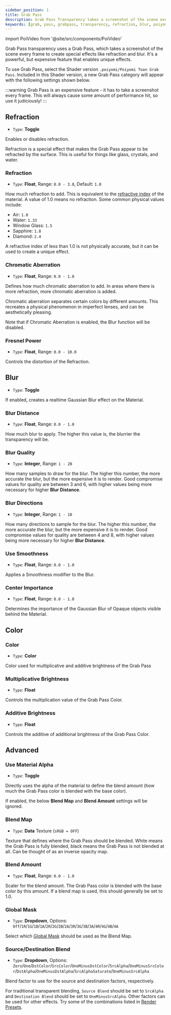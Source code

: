 ```yaml
---
sidebar_position: 1
title: Grab Pass
description: Grab Pass Transparency takes a screenshot of the scene every frame to create special effects, such as refraction and blur.
keywords: [grab, pass, grabpass, transparency, refraction, blur, poiyomi, shader]
---
```

import PoiVideo from '@site/src/components/PoiVideo'

Grab Pass transparency uses a Grab Pass, which takes a screenshot of the scene every frame to create special effects like refraction and blur. It's a powerful, but expensive feature that enables unique effects.

To use Grab Pass, select the Shader version `.poiyomi/Poiyomi Toon Grab Pass`. Included in this Shader version, a new Grab Pass category will appear with the following settings shown below.

:::warning
Grab Pass is an expensive feature - it has to take a screenshot every frame. This will always cause some amount of performance hit, so use it judiciously!
:::

## Refraction

- `Type`: **Toggle**

Enables or disables refraction.

Refraction is a special effect that makes the Grab Pass appear to be refracted by the surface. This is useful for things like glass, crystals, and water. 

### Refraction

- `Type`: **Float**, Range: `0.0 - 3.0`, Default: `1.0`

How much refraction to add. This is equivalent to the [refractive index](https://en.wikipedia.org/wiki/Refractive_index) of the material. A value of 1.0 means no refraction. Some common physical values include:

- Air: `1.0`
- Water: `1.33`
- Window Glass: `1.5`
- Sapphire: `1.8`
- Diamond: `2.4`

A refractive index of less than 1.0 is not physically accurate, but it can be used to create a unique effect.

### Chromatic Aberration

- `Type`: **Float**, Range: `0.0 - 1.0`

Defines how much chromatic aberration to add. In areas where there is more refraction, more chromatic aberration is added.

Chromatic aberration separates certain colors by different amounts. This recreates a physical phenomenon in imperfect lenses, and can be aesthetically pleasing.

Note that if Chromatic Aberration is enabled, the Blur function will be disabled.

### Fresnel Power

- `Type`: **Float**, Range: `0.0 - 10.0`

Controls the distortion of the Refraction.

## Blur

- `Type`: **Toggle**

If enabled, creates a realtime Gaussian Blur effect on the Material.

### Blur Distance

- `Type`: **Float**, Range: `0.0 - 1.0`

How much blur to apply. The higher this value is, the blurrier the transparency will be.

### Blur Quality

- `Type`: **Integer**, Range: `1 - 20`

How many samples to draw for the blur. The higher this number, the more accurate the blur, but the more expensive it is to render. Good compromise values for quality are between 3 and 6, with higher values being more necessary for higher **Blur Distance**.

### Blur Directions

- `Type`: **Integer**, Range: `1 - 10`

How many directions to sample for the blur. The higher this number, the more accurate the blur, but the more expensive it is to render. Good compromise values for quality are between 4 and 8, with higher values being more necessary for higher **Blur Distance**.

### Use Smoothness

- `Type`: **Float**, Range: `0.0 - 1.0`

Applies a Smoothness modifier to the Blur.

### Center Importance

- `Type`: **Float**, Range: `0.0 - 1.0`

Determines the importance of the Gaussian Blur of Opaque objects visible behind the Material.

## Color

### Color

- `Type`: **Color**

Color used for multiplicative and additive brightness of the Grab Pass

### Multiplicative Brightness

- `Type`: **Float**

Controls the multiplication value of the Grab Pass Color.

### Additive Brightness

- `Type`: **Float**

Controls the additive of additional brightness of the Grab Pass Color.

## Advanced

### Use Material Alpha

- `Type`: **Toggle**

Directly uses the alpha of the material to define the blend amount (how much the Grab Pass color is blended with the base color).

If enabled, the below **Blend Map** and **Blend Amount** settings will be ignored.

### Blend Map

- `Type`: **Data** Texture (`sRGB = OFF`)

Texture that defines where the Grab Pass should be blended. White means the Grab Pass is fully blended, black means the Grab Pass is not blended at all. Can be thought of as an inverse opacity map.

### Blend Amount

- `Type`: **Float**, Range: `0.0 - 1.0`

Scaler for the blend amount. The Grab Pass color is blended with the base color by this amount. If a blend map is used, this should generally be set to 1.0.

### Global Mask

- `Type`: **Dropdown**, Options: `Off`/`1R`/`1G`/`1B`/`1A`/`2R`/`2G`/`2B`/`2A`/`3R`/`3G`/`3B`/`3A`/`4R`/`4G`/`4B`/`4A`

Select which [Global Mask](/docs/modifiers/global-masks.md) should be used as the Blend Map.

### Source/Destination Blend

- `Type`: **Dropdown**, Options: `Zero`/`One`/`DstColor`/`SrcColor`/`OneMinusDstColor`/`SrcAlpha`/`OneMinusSrcColor`/`DstAlpha`/`OneMinusDstAlpha`/`SrcAlphaSaturate`/`OneMinusSrcAlpha`

Blend factor to use for the source and destination factors, respectively.

For traditional transparent blending, `Source Blend` should be set to `SrcAlpha` and `Destination Blend` should be set to `OneMinusSrcAlpha`. Other factors can be used for other effects. Try some of the combinations listed in [Render Presets](/docs/general/render-preset.md#blending).